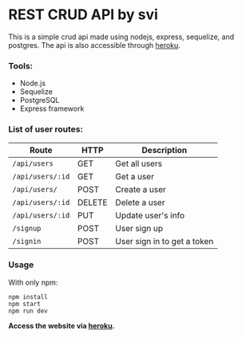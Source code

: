 # REST CRUD API by svi

This is a simple crud api made using nodejs, express, sequelize, and postgres. The api is also accessible through [heroku](http://rest-api-crud.herokuapp.com/). 

### Tools:
- Node.js
- Sequelize
- PostgreSQL
- Express framework

### List of user routes: 
|Route           |HTTP   |Description                 |
|----------------|-------|----------------------------|
|`/api/users`    | GET   | Get all users              |
|`/api/users/:id`| GET   | Get a user                 |
|`/api/users/`   | POST  | Create a user              |
|`/api/users/:id`| DELETE| Delete a user              |
|`/api/users/:id`| PUT   | Update user's info         |
|`/signup`       | POST  | User sign up               |
|`/signin`       | POST  | User sign in to get a token|

### Usage
With only npm:
```
npm install
npm start
npm run dev
```
**Access the website via [heroku](http://rest-api-crud.herokuapp.com/).**
